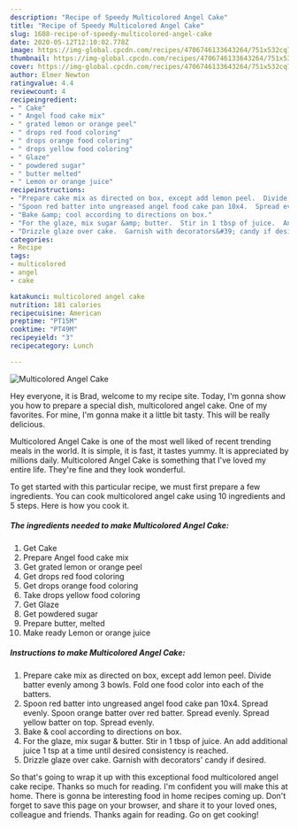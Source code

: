 ```yaml
---
description: "Recipe of Speedy Multicolored Angel Cake"
title: "Recipe of Speedy Multicolored Angel Cake"
slug: 1608-recipe-of-speedy-multicolored-angel-cake
date: 2020-05-12T12:10:02.778Z
image: https://img-global.cpcdn.com/recipes/4706746133643264/751x532cq70/multicolored-angel-cake-recipe-main-photo.jpg
thumbnail: https://img-global.cpcdn.com/recipes/4706746133643264/751x532cq70/multicolored-angel-cake-recipe-main-photo.jpg
cover: https://img-global.cpcdn.com/recipes/4706746133643264/751x532cq70/multicolored-angel-cake-recipe-main-photo.jpg
author: Elmer Newton
ratingvalue: 4.4
reviewcount: 4
recipeingredient:
- " Cake"
- " Angel food cake mix"
- " grated lemon or orange peel"
- " drops red food coloring"
- " drops orange food coloring"
- " drops yellow food coloring"
- " Glaze"
- " powdered sugar"
- " butter melted"
- " Lemon or orange juice"
recipeinstructions:
- "Prepare cake mix as directed on box, except add lemon peel.  Divide batter evenly among 3 bowls.  Fold one food color into each of the batters."
- "Spoon red batter into ungreased angel food cake pan 10x4.  Spread evenly.  Spoon orange batter over red batter.  Spread evenly.  Spread yellow batter on top.  Spread evenly."
- "Bake &amp; cool according to directions on box."
- "For the glaze, mix sugar &amp; butter.  Stir in 1 tbsp of juice.  An add additional juice 1 tsp at a time until desired consistency is reached."
- "Drizzle glaze over cake.  Garnish with decorators&#39; candy if desired."
categories:
- Recipe
tags:
- multicolored
- angel
- cake

katakunci: multicolored angel cake 
nutrition: 181 calories
recipecuisine: American
preptime: "PT15M"
cooktime: "PT49M"
recipeyield: "3"
recipecategory: Lunch

---
```



![Multicolored Angel Cake](https://img-global.cpcdn.com/recipes/4706746133643264/751x532cq70/multicolored-angel-cake-recipe-main-photo.jpg)

Hey everyone, it is Brad, welcome to my recipe site. Today, I'm gonna show you how to prepare a special dish, multicolored angel cake. One of my favorites. For mine, I'm gonna make it a little bit tasty. This will be really delicious.



Multicolored Angel Cake is one of the most well liked of recent trending meals in the world. It is simple, it is fast, it tastes yummy. It is appreciated by millions daily. Multicolored Angel Cake is something that I've loved my entire life. They're fine and they look wonderful.


To get started with this particular recipe, we must first prepare a few ingredients. You can cook multicolored angel cake using 10 ingredients and 5 steps. Here is how you cook it.

<!--inarticleads1-->

##### The ingredients needed to make Multicolored Angel Cake:

1. Get  Cake
1. Prepare  Angel food cake mix
1. Get  grated lemon or orange peel
1. Get  drops red food coloring
1. Get  drops orange food coloring
1. Take  drops yellow food coloring
1. Get  Glaze
1. Get  powdered sugar
1. Prepare  butter, melted
1. Make ready  Lemon or orange juice




<!--inarticleads2-->

##### Instructions to make Multicolored Angel Cake:

1. Prepare cake mix as directed on box, except add lemon peel.  Divide batter evenly among 3 bowls.  Fold one food color into each of the batters.
1. Spoon red batter into ungreased angel food cake pan 10x4.  Spread evenly.  Spoon orange batter over red batter.  Spread evenly.  Spread yellow batter on top.  Spread evenly.
1. Bake &amp; cool according to directions on box.
1. For the glaze, mix sugar &amp; butter.  Stir in 1 tbsp of juice.  An add additional juice 1 tsp at a time until desired consistency is reached.
1. Drizzle glaze over cake.  Garnish with decorators&#39; candy if desired.




So that's going to wrap it up with this exceptional food multicolored angel cake recipe. Thanks so much for reading. I'm confident you will make this at home. There is gonna be interesting food in home recipes coming up. Don't forget to save this page on your browser, and share it to your loved ones, colleague and friends. Thanks again for reading. Go on get cooking!

